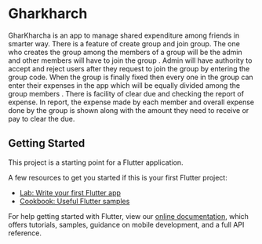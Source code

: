 # Gharkharch

GharKharcha is an app to manage shared expenditure among friends in smarter way.
There is a feature of create group and join group. The one who creates the group
among the members of a group will be the admin and other members will have to join the group .
Admin will have authority to accept and reject users after they request to join the group by entering
the group code. When the group is finally fixed then every one in the group can enter their expenses
in the app which will be equally divided among the group members . There is facility of clear due and
checking the report of expense. In report, the expense made by each member and overall expense done by
the group is shown along with the amount they need to receive or pay to clear the due.

## Getting Started

This project is a starting point for a Flutter application.

A few resources to get you started if this is your first Flutter project:

- [Lab: Write your first Flutter app](https://flutter.dev/docs/get-started/codelab)
- [Cookbook: Useful Flutter samples](https://flutter.dev/docs/cookbook)

For help getting started with Flutter, view our
[online documentation](https://flutter.dev/docs), which offers tutorials,
samples, guidance on mobile development, and a full API reference.
